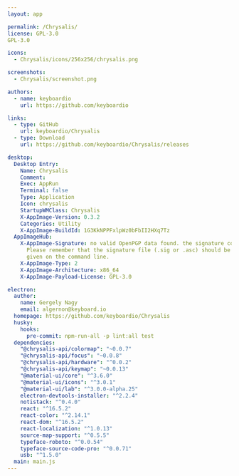 ```yaml
---
layout: app

permalink: /Chrysalis/
license: GPL-3.0
GPL-3.0

icons:
  - Chrysalis/icons/256x256/chrysalis.png

screenshots:
  - Chrysalis/screenshot.png

authors:
  - name: keyboardio
    url: https://github.com/keyboardio

links:
  - type: GitHub
    url: keyboardio/Chrysalis
  - type: Download
    url: https://github.com/keyboardio/Chrysalis/releases

desktop:
  Desktop Entry:
    Name: Chrysalis
    Comment: 
    Exec: AppRun
    Terminal: false
    Type: Application
    Icon: chrysalis
    StartupWMClass: Chrysalis
    X-AppImage-Version: 0.3.2
    Categories: Utility
    X-AppImage-BuildId: 1G3KkNPPFxlpWz0bFbII2HXq7Tz
  AppImageHub:
    X-AppImage-Signature: no valid OpenPGP data found. the signature could not be verified.
      Please remember that the signature file (.sig or .asc) should be the first file
      given on the command line.
    X-AppImage-Type: 2
    X-AppImage-Architecture: x86_64
    X-AppImage-Payload-License: GPL-3.0

electron:
  author:
    name: Gergely Nagy
    email: algernon@keyboard.io
  homepage: https://github.com/keyboardio/Chrysalis
  husky:
    hooks:
      pre-commit: npm-run-all -p lint:all test
  dependencies:
    "@chrysalis-api/colormap": "~0.0.7"
    "@chrysalis-api/focus": "~0.0.8"
    "@chrysalis-api/hardware": "^0.0.2"
    "@chrysalis-api/keymap": "~0.0.13"
    "@material-ui/core": "^3.6.0"
    "@material-ui/icons": "^3.0.1"
    "@material-ui/lab": "^3.0.0-alpha.25"
    electron-devtools-installer: "^2.2.4"
    notistack: "^0.4.0"
    react: "^16.5.2"
    react-color: "^2.14.1"
    react-dom: "^16.5.2"
    react-localization: "^1.0.13"
    source-map-support: "^0.5.5"
    typeface-roboto: "^0.0.54"
    typeface-source-code-pro: "^0.0.71"
    usb: "^1.5.0"
  main: main.js
---
```

